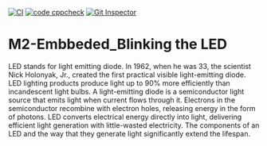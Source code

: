 [![CI](https://github.com/BUVAN1023/M1-Embbeded_ProjectGoal/actions/workflows/main.yml/badge.svg)](https://github.com/BUVAN1023/M1-Embbeded_ProjectGoal/actions/workflows/main.yml) [![code cppcheck](https://github.com/BUVAN1023/M1-Embbeded_ProjectGoal/actions/workflows/cppcheck.yml/badge.svg)](https://github.com/BUVAN1023/M1-Embbeded_ProjectGoal/actions/workflows/cppcheck.yml)
[![Git Inspector](https://github.com/BUVAN1023/M1-Embbeded_ProjectGoal/actions/workflows/Git_Inspector.yml/badge.svg)](https://github.com/BUVAN1023/M1-Embbeded_ProjectGoal/actions/workflows/Git_Inspector.yml)

# M2-Embbeded_Blinking the LED

LED stands for light emitting diode. In 1962, when he was 33, the scientist Nick Holonyak, Jr., created the first practical visible light-emitting diode. LED lighting products produce light up to 90% more efficiently than incandescent light bulbs. A light-emitting diode is a semiconductor light source that emits light when current flows through it. Electrons in the semiconductor recombine with electron holes, releasing energy in the form of photons. LED converts electrical energy directly into light, delivering efficient light generation with little-wasted electricity. The components of an LED and the way that they generate light significantly extend the lifespan. 
